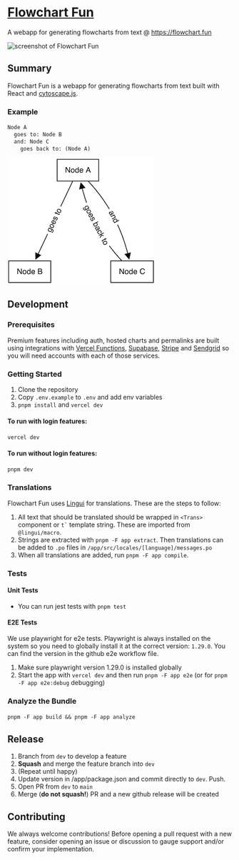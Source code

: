# [Flowchart Fun](https://flowchart.fun/)

A webapp for generating flowcharts from text @ https://flowchart.fun

![screenshot of Flowchart Fun](https://github.com/tone-row/flowchart-fun/blob/main/app.png?raw=true)

## Summary

Flowchart Fun is a webapp for generating flowcharts from text built with React and [cytoscape.js](https://github.com/cytoscape/cytoscape.js).

### Example

```
Node A
  goes to: Node B
  and: Node C
    goes back to: (Node A)
```

![example flowchart](./example1.png)

## Development

### Prerequisites

Premium features including auth, hosted charts and permalinks are built using integrations with [Vercel Functions](https://vercel.com/docs/concepts/functions/introduction), [Supabase](https://supabase.io/), [Stripe](https://stripe.com/) and [Sendgrid](https://sendgrid.com/) so you will need accounts with each of those services.

### Getting Started

1. Clone the repository
1. Copy `.env.example` to `.env` and add env variables
1. `pnpm install` and `vercel dev`

#### To run with login features:

`vercel dev`

#### To run without login features:

`pnpm dev`

### Translations

Flowchart Fun uses [Lingui](https://lingui.js.org/) for translations. These are the steps to follow:

1. All text that should be translated should be wrapped in `<Trans>` component or `` t` `` template string. These are imported from `@lingui/macro`.
1. Strings are extracted with `pnpm -F app extract`. Then translations can be added to `.po` files in `/app/src/locales/[language]/messages.po`
1. When all translations are added, run `pnpm -F app compile`.

### Tests

#### Unit Tests

- You can run jest tests with `pnpm test`

#### E2E Tests

We use playwright for e2e tests. Playwright is always installed on the system so you need to globally install it at the correct version: `1.29.0`. You can find the version in the github e2e workflow file.

1. Make sure playwright version 1.29.0 is installed globally
1. Start the app with `vercel dev` and then run `pnpm -F app e2e` (or for `pnpm -F app e2e:debug` debugging)

### Analyze the Bundle

`pnpm -F app build && pnpm -F app analyze`

## Release

1. Branch from `dev` to develop a feature
1. **Squash** and merge the feature branch into `dev`
1. (Repeat until happy)
1. Update version in /app/package.json and commit directly to `dev`. Push.
1. Open PR from `dev` to `main`
1. Merge (**do not squash!**) PR and a new github release will be created

## Contributing

We always welcome contributions! Before opening a pull request with a new feature, consider opening an issue or discussion to gauge support and/or confirm your implementation.
